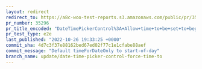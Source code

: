 ```yaml
---
layout: redirect
redirect_to: https://a8c-woo-test-reports.s3.amazonaws.com/public/pr/35296/e2e/index.html
pr_number: 35296
pr_title_encoded: "DateTimePickerControl%3A+Allow+time+to+be+set+to+beginning+or+end+of+day+when+in+date-only+mode"
pr_test_type: e2e
last_published: "2022-10-26 19:33:25 +0000"
commit_sha: 4d7c3f37e88162bed67ed02f77c1e1cfabe88aef
commit_message: "Default timeForDateOnly to start-of-day"
branch_name: update/date-time-picker-control-force-time-to
---
```

